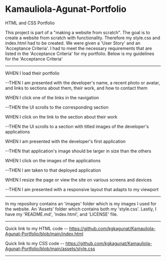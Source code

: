 # Kamauliola-Agunat-Portfolio
HTML and CSS Portfolio

This project is part of a "making a website from scratch". The goal is to create a website from scratch with functionality. Therefore my style.css and index.html had to be created. We were given a 'User Story' and an 'Acceptance Criteria'. I had to meet the necessary requirements that are listed in the 'Acceptance Criteria' for my portfolio. Below is my guidelines for the 'Acceptance Criteria'

---------------------------------------------------------------------------------------------------------------------------------------------------------

WHEN I load their portfolio

--THEN I am presented with the developer's name, a recent photo or avatar, and links to sections about them, their work, and how to contact them

WHEN I click one of the links in the navigation

--THEN the UI scrolls to the corresponding section

WHEN I click on the link to the section about their work

--THEN the UI scrolls to a section with titled images of the developer's applications

WHEN I am presented with the developer's first application

--THEN that application's image should be larger in size than the others

WHEN I click on the images of the applications

--THEN I am taken to that deployed application

WHEN I resize the page or view the site on various screens and devices

--THEN I am presented with a responsive layout that adapts to my viewport

---------------------------------------------------------------------------------------------------------------------------------------------------------

In my repository contains an 'images' folder which is my images I used for the website. An 'Assets' folder which contains both my 'style.css'. Lastly, I have my 'README.md', 'index.html', and 'LICENSE' file.

---------------------------------------------------------------------------------------------------------------------------------------------------------

Quick link to my HTML code -- https://github.com/kgkagunat/Kamauliola-Agunat-Portfolio/blob/main/index.html

Quick link to my CSS code -- https://github.com/kgkagunat/Kamauliola-Agunat-Portfolio/blob/main/assets/style.css

---------------------------------------------------------------------------------------------------------------------------------------------------------
